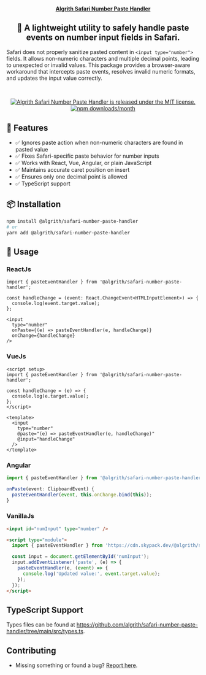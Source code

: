 <h4 align="center">
  <a href="#">Algrith Safari Number Paste Handler</a>
</h4>

<div align="center">
  <h2>
    🧩 A lightweight utility to safely handle paste events on number input fields in Safari.
  </h2>
</div>

Safari does not properly sanitize pasted content in `<input type="number">` fields. It allows non-numeric characters and multiple decimal points, leading to unexpected or invalid values. This package provides a browser-aware workaround that intercepts paste events, resolves invalid numeric formats, and updates the input value correctly.

<br />
<p align="center">
  <a href="https://github.com/astongemmy/safari-number-paste-handler/main/LICENSE">
    <img alt="Algrith Safari Number Paste Handler is released under the MIT license." src="https://img.shields.io/badge/license-MIT-blue.svg" />
  </a>
  <a href="https://www.npmjs.com/package/@algrith/safari-number-paste-handler">
    <img alt="npm downloads/month" src="https://img.shields.io/npm/dm/@algrith/safari-number-paste-handler" />
  </a>
</p>


##  🚀 Features

- ✅ Ignores paste action when non-numeric characters are found in pasted value
- ✅ Fixes Safari-specific paste behavior for number inputs
- ✅ Works with React, Vue, Angular, or plain JavaScript
- ✅ Maintains accurate caret position on insert
- ✅ Ensures only one decimal point is allowed
- ✅ TypeScript support


##  📦 Installation

```bash
npm install @algrith/safari-number-paste-handler
# or
yarn add @algrith/safari-number-paste-handler
```


##  🔧 Usage

### ReactJs

```tsx
import { pasteEventHandler } from '@algrith/safari-number-paste-handler';

const handleChange = (event: React.ChangeEvent<HTMLInputElement>) => {
  console.log(event.target.value);
};

<input
  type="number"
  onPaste={(e) => pasteEventHandler(e, handleChange)}
  onChange={handleChange}
/>
```


### VueJs

```vue
<script setup>
import { pasteEventHandler } from '@algrith/safari-number-paste-handler';

const handleChange = (e) => {
  console.log(e.target.value);
};
</script>

<template>
  <input
    type="number"
    @paste="(e) => pasteEventHandler(e, handleChange)"
    @input="handleChange"
  />
</template>
```

### Angular

```ts
import { pasteEventHandler } from '@algrith/safari-number-paste-handler';

onPaste(event: ClipboardEvent) {
  pasteEventHandler(event, this.onChange.bind(this));
}
```

### VanillaJs

```html
<input id="numInput" type="number" />

<script type="module">
  import { pasteEventHandler } from 'https://cdn.skypack.dev/@algrith/safari-number-paste-handler';

  const input = document.getElementById('numInput');
  input.addEventListener('paste', (e) => {
    pasteEventHandler(e, (event) => {
      console.log('Updated value:', event.target.value);
    });
  });
</script>
```


##  TypeScript Support

Types files can be found at https://github.com/algrith/safari-number-paste-handler/tree/main/src/types.ts.


## Contributing

- Missing something or found a bug? [Report here](https://github.com/algrith/safari-number-paste-handler/issues).
